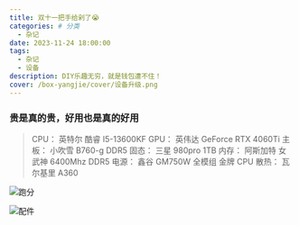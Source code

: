 ```yaml
---
title: 双十一把手给剁了😭
categories: # 分类
  - 杂记
date: 2023-11-24 18:00:00
tags:
  - 杂记
  - 设备
description: DIY乐趣无穷，就是钱包遭不住！
cover: /box-yangjie/cover/设备升级.png
---
```


### 贵是真的贵，好用也是真的好用

> CPU： 英特尔 酷睿 I5-13600KF
> GPU： 英伟达 GeForce RTX 4060Ti
> 主板： 小吹雪 B760-g DDR5
> 固态： 三星 980pro 1TB
> 内存： 阿斯加特 女武神 6400Mhz DDR5
> 电源： 鑫谷 GM750W 全模组 金牌
> CPU 散热： 瓦尔基里 A360

![跑分](box-yangjie/posts/双十一把手给剁了/1.png)

![配件](box-yangjie/posts/双十一把手给剁了/2.jpg)
